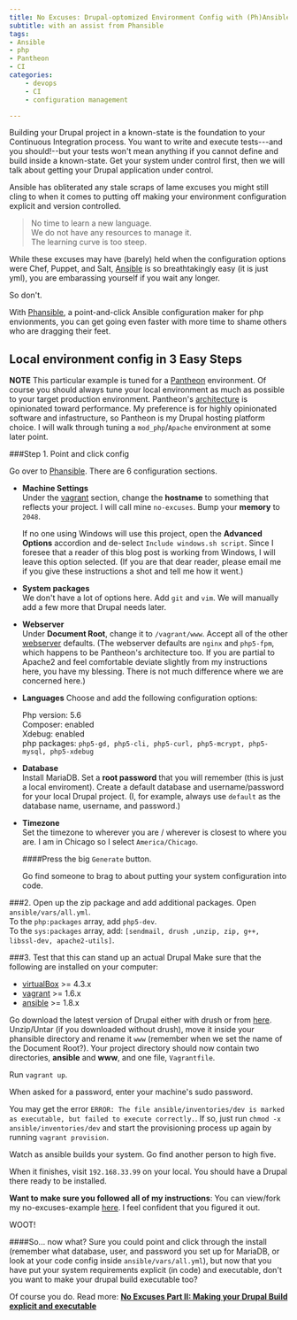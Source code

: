 ```yaml
---
title: No Excuses: Drupal-optomized Environment Config with (Ph)Ansible
subtitle: with an assist from Phansible
tags:
- Ansible
- php
- Pantheon
- CI
categories:
    - devops
    - CI
    - configuration management

---
```


Building your Drupal project in a known-state is the foundation to your Continuous Integration process.  You want to write and execute tests---and you should!--but your tests won't mean anything if you cannot define and build inside a known-state. Get your system under control first, then we will talk about getting your Drupal application under control.

Ansible has obliterated any stale scraps of lame excuses you might still cling to when it comes to putting off making your environment configuration explicit and version controlled.

> No time to learn a new language.  
> We do not have any resources to manage it.  
> The learning curve is too steep.  

While these excuses may have (barely) held when the configuration options were Chef, Puppet, and Salt, [Ansible](http://www.ansible.com/home) is so breathtakingly easy (it is just yml), you are embarassing yourself if you wait any longer.

So don't.

With [Phansible](http://phansible.com/), a point-and-click Ansible configuration maker for php envionments, you can get going even faster with more time to shame others who are dragging their feet.

## Local environment config in 3 Easy Steps

**NOTE** This particular example is tuned for a [Pantheon](https://pantheon.io/) environment. Of course you should always tune your local environment as much as possible to your target production environment. Pantheon's [architecture](https://pantheon.io/platform/our-architecture) is opinionated toward performance. My preference is for highly opinionated software and infastructure, so Pantheon is my Drupal hosting platform choice. I will walk through tuning a `mod_php`/`Apache` environment at some later point.

###Step 1. Point and click config

Go over to [Phansible](http://phansible.com/). There are 6 configuration sections.

* **Machine Settings**  
    Under the [vagrant](http://phansible.com/#section-vagrant) section, change the **hostname** to something that reflects your project. I will call mine `no-excuses`. Bump your **memory** to `2048`.

    If no one using Windows will use this project, open the **Advanced Options** accordion and de-select `Include windows.sh script`. Since I foresee that a reader of this blog post is working from Windows, I will leave this option selected. (If you are that dear reader, please email me if you give these instructions a shot and tell me how it went.)

* **System packages**  
    We don't have a lot of options here. Add `git` and `vim`. We will manually add a few more that Drupal needs later.

* **Webserver**  
    Under **Document Root**, change it to `/vagrant/www`. Accept all of the other [webserver](http://phansible.com/#section-webserver) defaults. (The webserver defaults are `nginx` and `php5-fpm`, which happens to be Pantheon's architecture too. If you are partial to Apache2 and feel comfortable deviate slightly from my instructions here, you have my blessing. There is not much difference where we are concerned here.)

* **Languages**
    Choose and add the following configuration options:

    Php version: 5.6  
    Composer: enabled  
    Xdebug: enabled  
    php packages: `php5-gd, php5-cli, php5-curl, php5-mcrypt, php5-mysql, php5-xdebug`

* **Database**  
    Install MariaDB. Set a **root password** that you will remember (this is just a local enviroment). Create a default database and username/password for your local Drupal project. (I, for example, always use `default` as the database name, username, and password.)

* **Timezone**  
    Set the timezone to wherever you are / wherever is closest to where you are. I am in Chicago so I select `America/Chicago`.

    ####Press the big `Generate` button.

    Go find someone to brag to about putting your system configuration into code.

###2. Open up the zip package and add additional packages.
Open `ansible/vars/all.yml`.  
To the `php:packages` array, add `php5-dev`.  
To the `sys:packages` array, add:  `[sendmail, drush ,unzip, zip, g++, libssl-dev, apache2-utils]`.  


###3. Test that this can stand up an actual Drupal
Make sure that the following are installed on your computer:

* [virtualBox](https://www.virtualbox.org/wiki/Downloads) >= 4.3.x
* [vagrant](http://downloads.vagrantup.com/) >= 1.6.x
* [ansible](http://docs.ansible.com/ansible/intro_installation.html#installing-the-control-machine) >= 1.8.x

Go download the latest version of Drupal either with drush or from [here](https://www.drupal.org/project/drupal). Unzip/Untar (if you downloaded without drush), move it inside your phansible directory and rename it `www` (remember when we set the name of the Document Root?). Your project directory should now contain two directories, **ansible** and **www**, and one file, `Vagrantfile`.

Run `vagrant up`.

When asked for a password, enter your machine's sudo password.

You may get the error `ERROR: The file ansible/inventories/dev is marked as executable, but failed to execute correctly.`. If so, just run `chmod -x ansible/inventories/dev` and start the provisioning process up again by running `vagrant provision`.

Watch as ansible builds your system. Go find another person to high five.

When it finishes, visit `192.168.33.99` on your local. You should have a Drupal there ready to be installed.

**Want to make sure you followed all of my instructions**: You can view/fork my no-excuses-example [here](https://github.com/craychee/no-excuses-drupal/tree/0.1.0). I feel confident that you figured it out.

WOOT!

####So... now what?
Sure you could point and click through the install (remember what database, user, and password you set up for MariaDB, or look at your code config inside `ansible/vars/all.yml`), but now that you have put your system requirements explicit (in code) and executable, don't you want to make your drupal build executable too?

Of course you do. Read more: **[No Excuses Part II: Making your Drupal Build explicit and executable](http://craychee.io/blog/2015/05/20/no-excuse-config-management-drupal/)**
